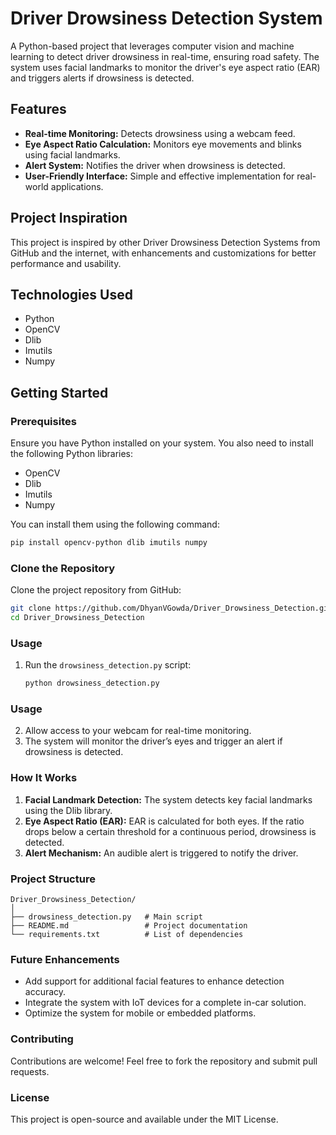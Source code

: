 # Driver Drowsiness Detection System

A Python-based project that leverages computer vision and machine learning to detect driver drowsiness in real-time, ensuring road safety. The system uses facial landmarks to monitor the driver's eye aspect ratio (EAR) and triggers alerts if drowsiness is detected.

## Features

- **Real-time Monitoring:** Detects drowsiness using a webcam feed.
- **Eye Aspect Ratio Calculation:** Monitors eye movements and blinks using facial landmarks.
- **Alert System:** Notifies the driver when drowsiness is detected.
- **User-Friendly Interface:** Simple and effective implementation for real-world applications.

## Project Inspiration

This project is inspired by other Driver Drowsiness Detection Systems from GitHub and the internet, with enhancements and customizations for better performance and usability.

## Technologies Used

- Python
- OpenCV
- Dlib
- Imutils
- Numpy

## Getting Started

### Prerequisites

Ensure you have Python installed on your system. You also need to install the following Python libraries:

- OpenCV
- Dlib
- Imutils
- Numpy

You can install them using the following command:

```bash
pip install opencv-python dlib imutils numpy

```

### Clone the Repository

Clone the project repository from GitHub:

```bash
git clone https://github.com/DhyanVGowda/Driver_Drowsiness_Detection.git
cd Driver_Drowsiness_Detection
```

### Usage

1. Run the `drowsiness_detection.py` script:
   ```bash
   python drowsiness_detection.py
   ```

### Usage

2. Allow access to your webcam for real-time monitoring.
3. The system will monitor the driver’s eyes and trigger an alert if drowsiness is detected.

### How It Works

1. **Facial Landmark Detection:** The system detects key facial landmarks using the Dlib library.
2. **Eye Aspect Ratio (EAR):** EAR is calculated for both eyes. If the ratio drops below a certain threshold for a continuous period, drowsiness is detected.
3. **Alert Mechanism:** An audible alert is triggered to notify the driver.

### Project Structure

```
Driver_Drowsiness_Detection/
│
├── drowsiness_detection.py   # Main script
├── README.md                 # Project documentation
└── requirements.txt          # List of dependencies
```

### Future Enhancements

- Add support for additional facial features to enhance detection accuracy.
- Integrate the system with IoT devices for a complete in-car solution.
- Optimize the system for mobile or embedded platforms.

### Contributing

Contributions are welcome! Feel free to fork the repository and submit pull requests.

### License

This project is open-source and available under the MIT License.

